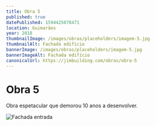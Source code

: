 ```yaml
---
title: Obra 5
published: true
datePublished: 1594425078471
location: Guimarães
year: 2018
thumbnailImage: /images/obras/placeholders/imagem-5.jpg
thumbnailAlt: Fachada edifício
bannerImage: /images/obras/placeholders/imagem-5.jpg
bannerImageAlt: Fachada edifício
canonicalUrl: https://jimbuilding.com/obras/obra-5
---
```


# Obra 5

Obra espetacular que demorou 10 anos a desenvolver.

![Fachada entrada](/images/obras/placeholders/imagem-5.jpg 'Fachada entrada')
